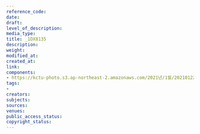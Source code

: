 ```yaml
---
reference_code: 
date: 
draft: 
level_of_description: 
media_type: 
title: _1DX8135
description: 
weight: 
modified_at: 
created_at: 
link: 
components:
- https://kctu-photo.s3.ap-northeast-2.amazonaws.com/2021년/1월/20210122_김진숙+보도행진+희망뚜벅이+20일차/_1DX8135.jpg
tags:
- 
creators: 
subjects: 
sources: 
venues: 
public_access_status: 
copyright_status: 
---
```

